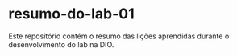 # resumo-do-lab-01
Este repositório contém o resumo das lições aprendidas durante o desenvolvimento do lab na DIO.
